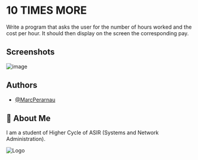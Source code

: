 # 10 TIMES MORE
Write a program that asks the user for the number of hours worked and the cost per hour. It should then display on the screen the corresponding pay.


## Screenshots

![image](https://github.com/MarcPerarnau/C/assets/151735878/d5c0c78a-f2ca-4f35-a700-ed101d2f831e)


## Authors

- [@MarcPerarnau](https://github.com/MarcPerarnau)


## 🚀 About Me
I am a student of Higher Cycle of ASIR (Systems and Network Administration).


![Logo](https://github.com/MarcPerarnau/MV/assets/151735878/dbd36d50-971f-4147-8b66-0c489954895e)
